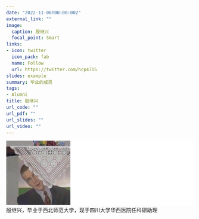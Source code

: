 ```yaml
---
date: "2022-11-06T00:00:00Z"
external_link: ""
image:
  caption: 殷继兴
  focal_point: Smart
links:
- icon: twitter
  icon_pack: fab
  name: Follow
  url: https://twitter.com/hcp4715
slides: example
summary: 毕业的成员
tags:
- Alumni
title: 殷继兴
url_code: ""
url_pdf: ""
url_slides: ""
url_video: ""
---
```

![](images/yjx1.png)
殷继兴，毕业于西北师范大学，现于四川大学华西医院任科研助理
